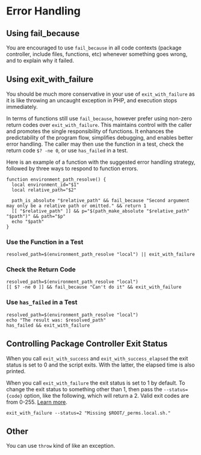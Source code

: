 <!--
id: error_handling
tags: usage
-->

# Error Handling

## Using fail_because

You are encouraged to use `fail_because` in all code contexts (package controller, include files, functions, etc) whenever something goes wrong, and to explain why it failed.

## Using exit_with_failure

You should be much more conservative in your use of `exit_with_failure` as it is like throwing an uncaught exception in PHP, and execution stops immediately.

In terms of functions still use `fail_because`, however prefer using non-zero return codes over `exit_with_failure`. This maintains control with the caller and promotes the single responsibility of functions. It enhances the predictability of the program flow, simplifies debugging, and enables better error handling. The caller may then use the function in a test, check the return code `$? -ne 0`, or use `has_failed` in a test.

Here is an example of a function with the suggested error handling strategy, followed by three ways to respond to function errors.

```shell
function environment_path_resolve() {
  local environment_id="$1"
  local relative_path="$2"

  path_is_absolute "$relative_path" && fail_because "Second argument may only be a relative path or omitted." && return 1
  [[ "$relative_path" ]] && p="$(path_make_absolute "$relative_path" "$path")" && path="$p"
  echo "$path"
}
```

### Use the Function in a Test

```shell
resolved_path=$(environment_path_resolve "local") || exit_with_failure
```

### Check the Return Code

```shell
resolved_path=$(environment_path_resolve "local")
[[ $? -ne 0 ]] && fail_because "Can't do it" && exit_with_failure
```

### Use `has_failed` in a Test

```shell
resolved_path=$(environment_path_resolve "local")
echo "The result was: $resolved_path"
has_failed && exit_with_failure
```

## Controlling Package Controller Exit Status

When you call `exit_with_success` and `exit_with_success_elapsed` the exit status is set to 0 and the script exits. With the latter, the elapsed time is also printed.

When you call `exit_with_failure` the exit status is set to 1 by default. To change the exit status to something other than 1, then pass the `--status={code}` option, like the following, which will return a 2. Valid exit codes are from 0-255. [Learn more](https://www.tldp.org/LDP/abs/html/exit-status.html).

```shell
exit_with_failure --status=2 "Missing $ROOT/_perms.local.sh."
```

## Other

You can use `throw` kind of like an exception.

